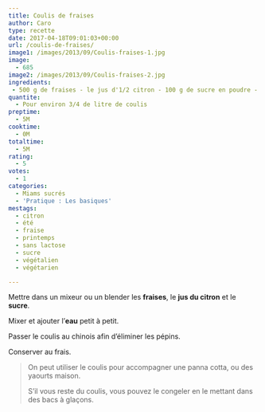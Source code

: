 ```yaml
---
title: Coulis de fraises
author: Caro
type: recette
date: 2017-04-18T09:01:03+00:00
url: /coulis-de-fraises/
image1: /images/2013/09/Coulis-fraises-1.jpg
image:
  - 685
image2: /images/2013/09/Coulis-fraises-2.jpg
ingredients:
 - 500 g de fraises - le jus d'1/2 citron - 100 g de sucre en poudre - 20 cl d'eau
quantite:
  - Pour environ 3/4 de litre de coulis
preptime:
  - 5M
cooktime:
  - 0M
totaltime:
  - 5M
rating:
  - 5
votes:
  - 1
categories:
  - Miams sucrés
  - 'Pratique : Les basiques'
mestags:
  - citron
  - été
  - fraise
  - printemps
  - sans lactose
  - sucre
  - végétalien
  - végétarien

---
```

Mettre dans un mixeur ou un blender les **fraises**, le **jus du citron** et le **sucre**.

Mixer et ajouter l&rsquo;**eau** petit à petit.

Passer le coulis au chinois afin d&rsquo;éliminer les pépins.

Conserver au frais.

> On peut utiliser le coulis pour accompagner une panna cotta, ou des yaourts maison.
> 
> S&rsquo;il vous reste du coulis, vous pouvez le congeler en le mettant dans des bacs à glaçons.